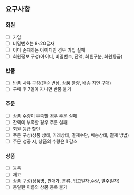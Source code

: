 ## 요구사항

### 회원
- [ ] 가입 
- [ ] 비밀번호는 8~20글자
- [ ] 이미 존재하는 아이디인 경우 가입 실패
- [ ] 회원정보 구성(아이디, 비밀번호, 잔액, 회원구분, 회원등급)

### 반품
- [ ] 반품 사유 구성(단순 변심, 상품 불량, 배송 지연 구매)
- [ ] 구매 후 7일이 지나면 반품 불가

### 주문
- [ ] 상품 수량이 부족할 경우 주문 실패
- [ ] 잔액이 부족할 경우 주문 실패
- [ ] 회원 등급 할인
- [ ] 주문 구성(상품 상태, 거래상태, 결제수단, 배송상태, 결제 방법)
- [ ] 주문 성공 시, 상품의 수량은 1 감소

### 상품
- [ ] 등록
- [ ] 재고
- [ ] 상품 구성(상품명, 판매가, 분류, 입고일자,수량, 발주일자)
- [ ] 동일한 이름의 상품 등록 불가
